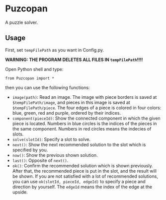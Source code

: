 # Puzcopan

A puzzle solver.

## Usage

First, set `tempFilePath` as you want in Config.py.

**WARNING: THE PROGRAM DELETES ALL FILES IN `tempFilePath`!!!!**

Open Python shell and type:

```
from Puzcopan import *
```

then you can use the following functions:

- `image(path)`: Read an image. The image with piece borders is saved 
    at `$tempFilePath/image`, and pieces in this image is saved at `$tempFilePath/piece`. 
    The four edges of a piece is colored in four colors: blue, green, red and purple, ordered by their indices.
- `component(pieceId)`: Show the connected component in which the given piece is located. 
    Numbers in blue circles is the indices of the pieces in the same component.
    Numbers in red circles means the indecies of slots.
- `solve(slotId)`: Specify a slot to solve.
- `next()`: Show the next recommended solution to the slot which is specified by you.
- `now()`: Show the previous shown solution.
- `last()`: Opposite of `next()`.
- `ok()`: Confirm the recommended solution which is shown previously.
    After that, the recommended piece is put in the slot, and the result will be shown.
    If you are not satisfied with a lot of recommended solutions, 
    you can use `ok(slotId, pieceId, edgeId)` to specify a piece and direction by yourself.
    The `edgeId` means the index of the edge at the upside.
